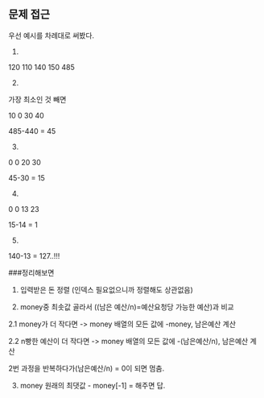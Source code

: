 ## 문제 접근

우선 예시를 차례대로 써봤다.

1.

120 110 140 150
485

2. 

가장 최소인 것 빼면

10 0 30 40

485-440 = 45

3. 

0 0 20 30

45-30 = 15

4. 

0 0 13 23

15-14 = 1

5.

140-13 = 127..!!!


###정리해보면

1. 입력받은 돈 정렬 (인덱스 필요없으니까 정렬해도 상관없음)

2. money중 최솟값 골라서 ((남은 예산/n)=예산요청당 가능한 예산)과 비교

2.1 money가 더 작다면 -> money 배열의 모든 값에 -money, 남은예산 계산

2.2 n빵한 예산이 더 작다면 -> money 배열의 모든 값에 -(남은예산/n), 남은예산 계산

2번 과정을 반복하다가(남은예산/n) = 0이 되면 멈춤.

3. money 원래의 최댓값 - money[-1] = 해주면 답.